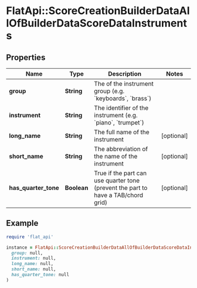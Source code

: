 # FlatApi::ScoreCreationBuilderDataAllOfBuilderDataScoreDataInstruments

## Properties

| Name | Type | Description | Notes |
| ---- | ---- | ----------- | ----- |
| **group** | **String** | The  of the instrument group (e.g. &#x60;keyboards&#x60;, &#x60;brass&#x60;) |  |
| **instrument** | **String** | The identifier of the instrument (e.g. &#x60;piano&#x60;, &#x60;trumpet&#x60;) |  |
| **long_name** | **String** | The full name of the instrument | [optional] |
| **short_name** | **String** | The abbreviation of the name of the instrument | [optional] |
| **has_quarter_tone** | **Boolean** | True if the part can use quarter tone (prevent the part to have a TAB/chord grid) | [optional] |

## Example

```ruby
require 'flat_api'

instance = FlatApi::ScoreCreationBuilderDataAllOfBuilderDataScoreDataInstruments.new(
  group: null,
  instrument: null,
  long_name: null,
  short_name: null,
  has_quarter_tone: null
)
```

